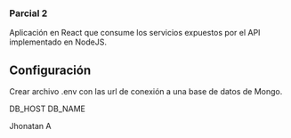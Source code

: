 ### Parcial 2

Aplicación en React que consume los servicios expuestos por el API implementado en NodeJS.

## Configuración
Crear archivo .env con las url de conexión a una base de datos de Mongo.

DB_HOST
DB_NAME


Jhonatan A
